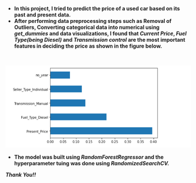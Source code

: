 * **In this project, I tried to predict the price of a used car based on its past and present data.**
* **After performing data preprocessing steps such as Removal of Outliers, Converting categorical data into numerical using _get_dummies_ and data visualizations, I found that **_Current Price_**, **_Fuel Type(being Diesel)_** and **_Transmission control_** are the most important features in deciding the price as shown in the figure below.**
<br>
  
![Features](Features.png)

* **The model was built using **_RandomForestRegressor_** and the hyperparameter tuing was done using _**RandomizedSearchCV.**_**

_**Thank You!!**_
